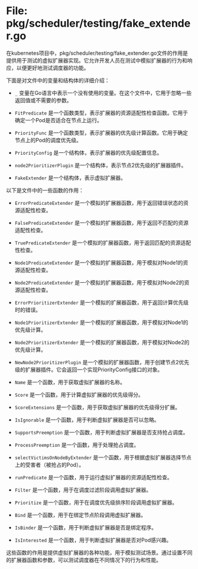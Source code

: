 # File: pkg/scheduler/testing/fake_extender.go

在kubernetes项目中，pkg/scheduler/testing/fake_extender.go文件的作用是提供用于测试的虚拟扩展器实现。它允许开发人员在测试中模拟扩展器的行为和响应，以便更好地测试调度器的功能。

下面是对文件中的变量和结构体的详细介绍：

- `_` 变量在Go语言中表示一个没有使用的变量。在这个文件中，它用于忽略一些返回值或不需要的参数。

- `FitPredicate` 是一个函数类型，表示扩展器的资源适配性检查函数。它用于确定一个Pod是否适合在节点上运行。

- `PriorityFunc` 是一个函数类型，表示扩展器的优先级计算函数。它用于确定节点上的Pod的调度优先级。

- `PriorityConfig` 是一个结构体，表示扩展器的优先级配置信息。

- `node2PrioritizerPlugin` 是一个结构体，表示节点2优先级的扩展器插件。

- `FakeExtender` 是一个结构体，表示虚拟扩展器。

以下是文件中的一些函数的作用：

- `ErrorPredicateExtender` 是一个模拟的扩展器函数，用于返回错误状态的资源适配性检查。

- `FalsePredicateExtender` 是一个模拟的扩展器函数，用于返回不匹配的资源适配性检查。

- `TruePredicateExtender` 是一个模拟的扩展器函数，用于返回匹配的资源适配性检查。

- `Node1PredicateExtender` 是一个模拟的扩展器函数，用于模拟对Node1的资源适配性检查。

- `Node2PredicateExtender` 是一个模拟的扩展器函数，用于模拟对Node2的资源适配性检查。

- `ErrorPrioritizerExtender` 是一个模拟的扩展器函数，用于返回计算优先级时的错误。

- `Node1PrioritizerExtender` 是一个模拟的扩展器函数，用于模拟对Node1的优先级计算。

- `Node2PrioritizerExtender` 是一个模拟的扩展器函数，用于模拟对Node2的优先级计算。

- `NewNode2PrioritizerPlugin` 是一个模拟的扩展器函数，用于创建节点2优先级的扩展器插件。它会返回一个实现PriorityConfig接口的对象。

- `Name` 是一个函数，用于获取虚拟扩展器的名称。

- `Score` 是一个函数，用于计算虚拟扩展器的优先级得分。

- `ScoreExtensions` 是一个函数，用于获取虚拟扩展器的优先级得分扩展。

- `IsIgnorable` 是一个函数，用于判断虚拟扩展器是否可以忽略。

- `SupportsPreemption` 是一个函数，用于判断虚拟扩展器是否支持抢占调度。

- `ProcessPreemption` 是一个函数，用于处理抢占调度。

- `selectVictimsOnNodeByExtender` 是一个函数，用于根据虚拟扩展器选择节点上的受害者（被抢占的Pod）。

- `runPredicate` 是一个函数，用于运行虚拟扩展器的资源适配性检查。

- `Filter` 是一个函数，用于在调度过滤阶段调用虚拟扩展器。

- `Prioritize` 是一个函数，用于在调度优先级排序阶段调用虚拟扩展器。

- `Bind` 是一个函数，用于在绑定节点阶段调用虚拟扩展器。

- `IsBinder` 是一个函数，用于判断虚拟扩展器是否是绑定程序。

- `IsInterested` 是一个函数，用于判断虚拟扩展器是否对Pod感兴趣。

这些函数的作用是提供虚拟扩展器的各种功能，用于模拟测试场景。通过设置不同的扩展器函数和参数，可以测试调度器在不同情况下的行为和性能。

